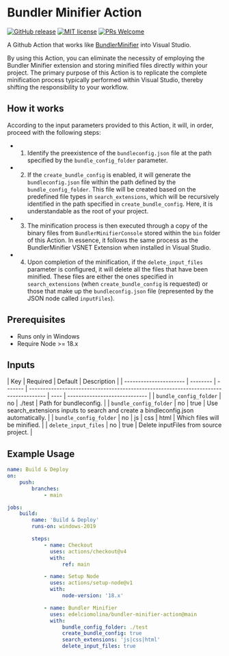 # Bundler Minifier Action

[![GitHub release](https://img.shields.io/github/release/edelciomolina/bundler-minifier-action.svg?color=orange)](https://gitHub.com/edelciomolina/bundler-minifier-action/releases/)
[![MIT license](https://img.shields.io/github/license/edelciomolina/bundler-minifier-action.svg?color=blue)](https://github.com/edelciomolina/bundler-minifier-action/blob/master/LICENSE)
[![PRs Welcome](https://img.shields.io/badge/PRs-welcome-brightgreen.svg)](http://makeapullrequest.com)

A Github Action that works like [BundlerMinifier](https://github.com/madskristensen/BundlerMinifier) into Visual Studio.

By using this Action, you can eliminate the necessity of employing the Bundler Minifier extension and storing minified
files directly within your project. The primary purpose of this Action is to replicate the complete minification process
typically performed within Visual Studio, thereby shifting the responsibility to your workflow.

## How it works

According to the input parameters provided to this Action, it will, in order, proceed with the following steps:

-   1. Identify the preexistence of the `bundleconfig.json` file at the path specified by the `bundle_config_folder`
       parameter.
-   2. If the `create_bundle_config` is enabled, it will generate the `bundleconfig.json` file within the path defined
       by the `bundle_config_folder`. This file will be created based on the predefined file types in
       `search_extensions`, which will be recursively identified in the path specified in `create_bundle_config`. Here,
       it is understandable as the root of your project.
-   3. The minification process is then executed through a copy of the binary files from `BundlerMinifierConsole` stored
       within the `bin` folder of this Action. In essence, it follows the same process as the BundlerMinifier VSNET
       Extension when installed in Visual Studio.
-   4. Upon completion of the minification, if the `delete_input_files` parameter is configured, it will delete all the
       files that have been minified. These files are either the ones specified in `search_extensions` (when
       `create_bundle_config` is requested) or those that make up the `bundleconfig.json` file (represented by the JSON
       node called `inputFiles`).

## Prerequisites

-   Runs only in Windows
-   Require Node >= 18.x

## Inputs

| Key                    | Required | Default | Description                                                                          |
| ---------------------- | -------- | ------- | ------------------------------------------------------------------------------------ | ---- | ----------------------------- |
| `bundle_config_folder` | no       | ./test  | Path for bundleconfig.                                                               |
| `bundle_config_folder` | no       | true    | Use search_extensions inputs to search and create a bindleconfig.json automatically. |
| `bundle_config_folder` | no       | js      | css                                                                                  | html | Which files will be minified. |
| `delete_input_files`   | no       | true    | Delete inputFiles from source project.                                               |

## Example Usage

```yml
name: Build & Deploy
on:
    push:
        branches:
            - main

jobs:
    build:
        name: 'Build & Deploy'
        runs-on: windows-2019

        steps:
            - name: Checkout
              uses: actions/checkout@v4
              with:
                  ref: main

            - name: Setup Node
              uses: actions/setup-node@v1
              with:
                  node-version: '18.x'

            - name: Bundler Minifier
              uses: edelciomolina/bundler-minifier-action@main
              with:
                  bundle_config_folder: ./test
                  create_bundle_config: true
                  search_extensions: 'js|css|html'
                  delete_input_files: true
```
